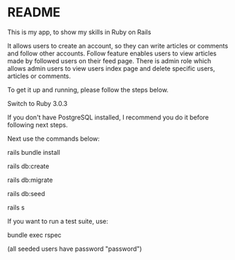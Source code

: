# README

This is my app, to show my skills in Ruby on Rails

It allows users to create an account, so they can write articles or comments and follow other accounts. Follow feature enables users to view articles made by followed users on their feed page. There is admin role which allows admin users to view users index page and delete specific users, articles or comments.

To get it up and running, please follow the steps below.

Switch to Ruby 3.0.3

If you don't have PostgreSQL installed, I recommend you do it before following next steps.

Next use the commands below:

rails bundle install

rails db:create

rails db:migrate

rails db:seed

rails s

If you want to run a test suite, use:

bundle exec rspec

(all seeded users have password "password")
